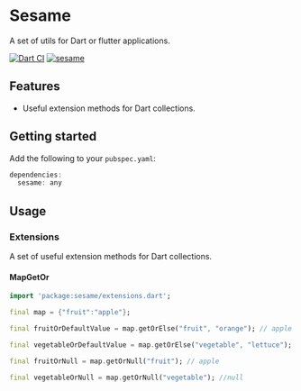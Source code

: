 # Sesame
A set of utils for Dart or flutter applications.

[![Dart CI](https://github.com/m11v/sesame/actions/workflows/dart.yml/badge.svg?branch=main)](https://github.com/m11v/sesame/actions)
[![sesame](https://img.shields.io/pub/v/sesame?label=sesame)](https://pub.dev/packages/sesame)
## Features
- Useful extension methods for Dart collections.

## Getting started

Add the following to your `pubspec.yaml`:

```dart
dependencies:
  sesame: any
```

## Usage
### Extensions
A set of useful extension methods for Dart collections.
#### MapGetOr
```dart
import 'package:sesame/extensions.dart';

final map = {"fruit":"apple"};

final fruitOrDefaultValue = map.getOrElse("fruit", "orange"); // apple

final vegetableOrDefaultValue = map.getOrElse("vegetable", "lettuce"); // lettuce

final fruitOrNull = map.getOrNull("fruit"); // apple

final vegetableOrNull = map.getOrNull("vegetable"); //null
```
